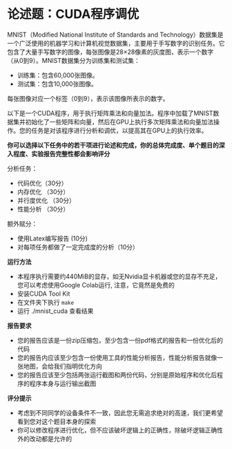 # 论述题：CUDA程序调优

MNIST（Modified National Institute of Standards and Technology）数据集是一个广泛使用的机器学习和计算机视觉数据集，主要用于手写数字的识别任务。它包含了大量手写数字的图像，每张图像是28×28像素的灰度图，表示一个数字（从0到9）。MNIST数据集分为训练集和测试集：

- 训练集：包含60,000张图像。
- 测试集：包含10,000张图像。

每张图像对应一个标签（0到9），表示该图像所表示的数字。

以下是一个CUDA程序，用于执行矩阵乘法和向量加法。程序中加载了MNIST数据集并初始化了一些矩阵和向量，然后在GPU上执行多次矩阵乘法和向量加法操作。您的任务是对该程序进行分析和调优，以提高其在GPU上的执行效率。

**你可以选择以下任务中的若干项进行论述和完成，你的总体完成度、单个题目的深入程度、实验报告完整性都会影响评分**

分析任务：

- 代码优化（30分）
- 内存优化 （30分）
- 并行度优化 （30分）
- 性能分析 （30分）

额外赋分：

- 使用Latex编写报告 (10分)
- 对每项任务都做了一定完成度的分析（10分）


**运行方法**

- 本程序执行需要约440MiB的显存，如无Nvidia显卡机器或您的显存不充足，您可以考虑使用Google Colab运行, 注意，它竟然是免费的
- 安装CUDA Tool Kit
- 在文件夹下执行 `make`
- 运行 ./mnist_cuda 查看结果

**报告要求**

- 您的报告应该是一份zip压缩包，至少包含一份pdf格式的报告和一份优化后的代码
- 您的报告内应该至少包含一份使用工具的性能分析报告，性能分析报告就像一张地图，会给我们指明优化方向
- 您的报告应该至少包括两张运行截图和两份代码，分别是原始程序和优化后程序的程序本身与运行输出截图

**评分提示**

- 考虑到不同同学的设备条件不一致，因此您无需追求绝对的高速，我们更希望看到您对这个题目本身的探索
- 你可以修改程序进行优化，但不应该破坏逻辑上的正确性，除破坏逻辑正确性外的改动都是允许的